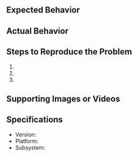 ## Expected Behavior


## Actual Behavior


## Steps to Reproduce the Problem

  1.
  1.
  1.
  
## Supporting Images or Videos

## Specifications

  - Version:
  - Platform:
  - Subsystem:
